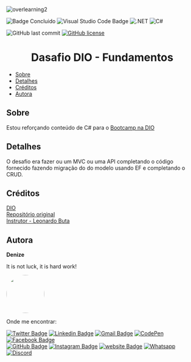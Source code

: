 ![overlearning2](https://github.com/DeBaFig/trilha-net-fundamentos-desafio-cs/assets/46844031/ff80cc08-9167-473c-9c2b-562ea18b223c)

![Badge Concluido](http://img.shields.io/static/v1?label=STATUS&message=CONCLUIDO&color=red&style=for-the-badge)  ![Visual Studio Code Badge](https://img.shields.io/badge/Visual_Studio_Code-0078D4?style=for-the-badge&logo=visual%20studio%20code&logoColor=white)  ![.NET](https://img.shields.io/badge/.NET-512BD4?style=for-the-badge&logo=dotnet&logoColor=white)  ![C#](https://img.shields.io/badge/C%23-239120?style=for-the-badge&logo=c-sharp&logoColor=white)

![GitHub last commit](https://img.shields.io/github/last-commit/DeBaFig/TrilhaApiDesafio) [![GitHub license](https://img.shields.io/github/license/DeBaFig/site-nick-projeto)](https://github.com/DeBaFig/site-nick-projeto/blob/main/LICENSE) 

<h1 align="center">Dasafio DIO - Fundamentos</h1>

<!--ts-->
   * [Sobre](#sobre)
   * [Detalhes](#detalhes)
   * [Créditos](#créditos)
   * [Autora](#autora)
<!--te-->


## Sobre  

Estou reforçando conteúdo de C# para o [Bootcamp na DIO](https://web.dio.me/track/bootcamp-wex-desenvolvimento-net-e-qa) 

## Detalhes

O desafio era fazer ou um MVC ou uma API completando o código fornecido fazendo migração do do modelo usando EF e completando o CRUD.

## Créditos

 [DIO](https://www.dio.me/)  
 [Repositório original](https://github.com/digitalinnovationone/trilha-net-api-desafio)  
 [Instrutor - Leonardo Buta](https://github.com/leonardo-buta)  

## Autora

**Denize**

It is not luck, it is hard work!

<img style="border-radius: 50%;" src="https://user-images.githubusercontent.com/46844031/163518939-915f6e15-200a-4e9c-9f54-9bee6beec89b.jpg" width="100px;" alt=""/>

Onde me encontrar:

[![Twitter Badge](https://img.shields.io/badge/Twitter-1DA1F2?style=for-the-badge&logo=twitter&logoColor=white)](https://twitter.com/Dbassi91)  [![Linkedin Badge](https://img.shields.io/badge/LinkedIn-0077B5?style=for-the-badge&logo=linkedin&logoColor=white)](https://www.linkedin.com/in/dbfigueiredo/)   [![Gmail Badge](	https://img.shields.io/badge/Gmail-D14836?style=for-the-badge&logo=gmail&logoColor=white)](mailto:denize.f.bassi@gmail.com)   [![CodePen](https://img.shields.io/badge/Codepen-000000?style=for-the-badge&logo=codepen&logoColor=white)](https://codepen.io/debafig)   [![Facebook Badge](https://img.shields.io/badge/Facebook-1877F2?style=for-the-badge&logo=facebook&logoColor=white)](https://www.facebook.com/d.bassi91/)  
[![GitHub Badge](https://img.shields.io/badge/GitHub-100000?style=for-the-badge&logo=github&logoColor=white)](https://github.com/DeBaFig)   [![Instagram Badge](https://img.shields.io/badge/Instagram-E4405F?style=for-the-badge&logo=instagram&logoColor=white)](https://www.instagram.com/bassidenize/)   [![website Badge](https://img.shields.io/badge/website-000000?style=for-the-badge&logo=About.me&logoColor=white)](https://debafig.github.io/me/)   [![Whatsapp](https://img.shields.io/badge/WhatsApp-25D366?style=for-the-badge&logo=whatsapp&logoColor=white)](https://whatsa.me/5547935051914)  [![Discord](https://img.shields.io/badge/DeBaFig%235875-%237289DA.svg?style=for-the-badge&logo=discord&logoColor=white)](https://discordapp.com/users/DeBaFig#5875)  
